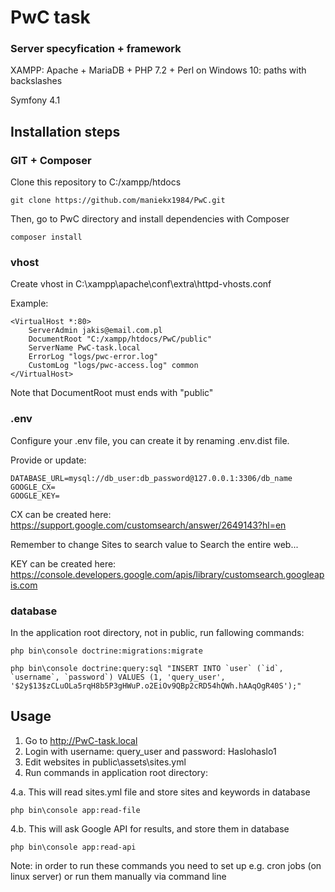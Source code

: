 # PwC task

### Server specyfication + framework
XAMPP: Apache + MariaDB + PHP 7.2 + Perl on Windows 10: paths with backslashes

Symfony 4.1

## Installation steps

### GIT + Composer

Clone this repository to C:/xampp/htdocs
```
git clone https://github.com/maniekx1984/PwC.git
```

Then, go to PwC directory and install dependencies with Composer

```
composer install
```

### vhost
Create vhost in C:\xampp\apache\conf\extra\httpd-vhosts.conf

Example:
```
<VirtualHost *:80>
    ServerAdmin jakis@email.com.pl
    DocumentRoot "C:/xampp/htdocs/PwC/public"
    ServerName PwC-task.local
    ErrorLog "logs/pwc-error.log"
    CustomLog "logs/pwc-access.log" common
</VirtualHost>
```
Note that DocumentRoot must ends with "public"


### .env
Configure your .env file, you can create it by renaming .env.dist file.

Provide or update:
```
DATABASE_URL=mysql://db_user:db_password@127.0.0.1:3306/db_name
GOOGLE_CX=
GOOGLE_KEY=
```

CX can be created here: https://support.google.com/customsearch/answer/2649143?hl=en

Remember to change Sites to search value to Search the entire web...

KEY can be created here: https://console.developers.google.com/apis/library/customsearch.googleapis.com

### database
In the application root directory, not in public, run fallowing commands:
```
php bin\console doctrine:migrations:migrate
```
```
php bin\console doctrine:query:sql "INSERT INTO `user` (`id`, `username`, `password`) VALUES (1, 'query_user', '$2y$13$zCLuOLa5rqH8b5P3gHWuP.o2EiOv9QBp2cRD54hQWh.hAAqOgR40S');"
```

## Usage


1. Go to http://PwC-task.local
2. Login with username: query_user and password: Haslohaslo1
3. Edit websites in public\assets\sites.yml
4. Run commands in application root directory:

4.a. This will read sites.yml file and store sites and keywords in database
```
php bin\console app:read-file
```
4.b. This will ask Google API for results, and store them in database
```
php bin\console app:read-api
```

Note: in order to run these commands you need to set up e.g. cron jobs (on linux server) or run them manually via command line

